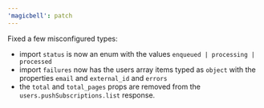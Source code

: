```yaml
---
'magicbell': patch
---
```


Fixed a few misconfigured types:

- import `status` is now an enum with the values `enqueued | processing | processed`
- import `failures` now has the users array items typed as `object` with the properties `email` and `external_id` and `errors`
- the `total` and `total_pages` props are removed from the `users.pushSubscriptions.list` response.
